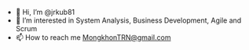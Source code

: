- 👋 Hi, I’m @jrkub81
- 👀 I’m interested in System Analysis, Business Development, Agile and Scrum
- 📫 How to reach me MongkhonTRN@gmail.com

